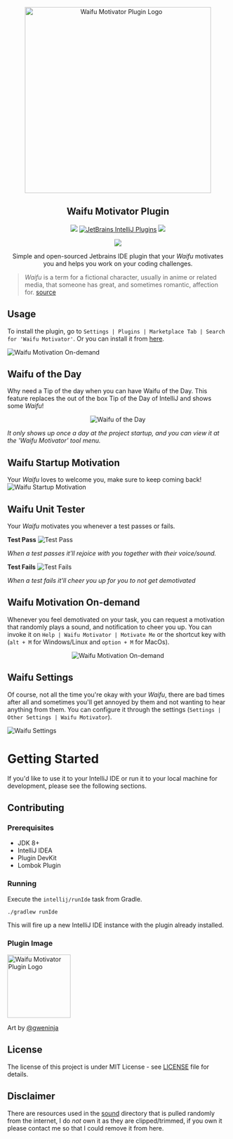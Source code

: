 
<p align="center"><img src="images/wmp_logo.png" height="424px" alt="Waifu Motivator Plugin Logo"></p>
<h2 align="center">Waifu Motivator Plugin</h2>

<!--suppress HtmlDeprecatedAttribute, HtmlRequiredAltAttribute -->
<p align="center">
    <a href="https://github.com/zd-zero/waifu-motivator-plugin/actions"><img src="https://github.com/zd-zero/waifu-motivator-plugin/workflows/Java%20CI/badge.svg"></a>
  <a href="https://plugins.jetbrains.com/plugin/13381-waifu-motivator"><img alt="JetBrains IntelliJ Plugins" src="https://img.shields.io/jetbrains/plugin/v/13381-waifu-motivator"></a>
  <a href="./LICENSE"><img src="https://img.shields.io/github/license/zd-zero/waifu-motivator-plugin"></a>
</p>

<p align="center">
  <img src="https://img.shields.io/badge/BUILT%20WITH-COFFEE-blue?style=for-the-badge">
</p>

<p align="center">Simple and open-sourced Jetbrains IDE plugin that your <i>Waifu</i> motivates you and helps you work on your coding challenges.</p>

> *Waifu* is a term for a fictional character, usually in anime or related media, that someone has great, and sometimes romantic, affection for. [source](https://www.dictionary.com/e/fictional-characters/waifu/)


## Usage
To install the plugin, go to `Settings | Plugins | Marketplace Tab | Search for 'Waifu Motivator'`. Or you can install it from [here](https://plugins.jetbrains.com/plugin/13381-waifu-motivator).

![Waifu Motivation On-demand](screenshots/plugin_installation.png)


## Waifu of the Day
Why need a Tip of the day when you can have Waifu of the Day. This feature replaces the out of the box Tip of the Day of IntelliJ and shows some *Waifu*!

<p align="center">
  <img src="screenshots/waifu_of_the_day.png" alt="Waifu of the Day">
</p>

*It only shows up once a day at the project startup, and you can view it at the 'Waifu Motivator' tool menu.*

## Waifu Startup Motivation
Your *Waifu* loves to welcome you, make sure to keep coming back!
![Waifu Startup Motivation](screenshots/waifu_welcome_demo.gif)


## Waifu Unit Tester
Your *Waifu* motivates you whenever a test passes or fails.

**Test Pass**
![Test Pass](screenshots/waifu_unit_test_pass.gif)

*When a test passes it'll rejoice with you together with their voice/sound.*

**Test Fails**
![Test Fails](screenshots/waifu_unit_test_fail.gif)

*When a test fails it'll cheer you up for you to not get demotivated*

## Waifu Motivation On-demand
Whenever you feel demotivated on your task, you can request a motivation that randomly plays a sound, and notification to cheer you up. You can invoke it on `Help | Waifu Motivator | Motivate Me` or the shortcut key with (`alt + M` for Windows/Linux and `option + M` for MacOs).

<p align="center">
  <img src="screenshots/motivate_me.png" alt="Waifu Motivation On-demand">
</p>

## Waifu Settings
Of course, not all the time you're okay with your *Waifu*, there are bad times after all and sometimes you'll get annoyed by them and not wanting to hear anything from them. You can configure it through the settings (`Settings | Other Settings | Waifu Motivator`).

![Waifu Settings](screenshots/waifu_motivator_settings.png)

# Getting Started
If you'd like to use it to your IntelliJ IDE or run it to your local machine for development, please see the following sections.

## Contributing
### Prerequisites
* JDK 8+
* IntelliJ IDEA
* Plugin DevKit
* Lombok Plugin

### Running
Execute the `intellij/runIde` task from Gradle.
```
./gradlew runIde
```
This will fire up a new IntelliJ IDE instance with the plugin already installed.

### Plugin Image
<img src="images/wmp_logo.png" height="144px" alt="Waifu Motivator Plugin Logo">

Art by [@gweninja](https://www.instagram.com/gweninja/)

## License
The license of this project is under MIT License - see [LICENSE](./LICENSE) file for details.

## Disclaimer
There are resources used in the [sound](./src/main/resources/sound) directory that is pulled randomly from the internet, I do *not* own it as they are clipped/trimmed, if you own it please contact me so that I could remove it from here.

